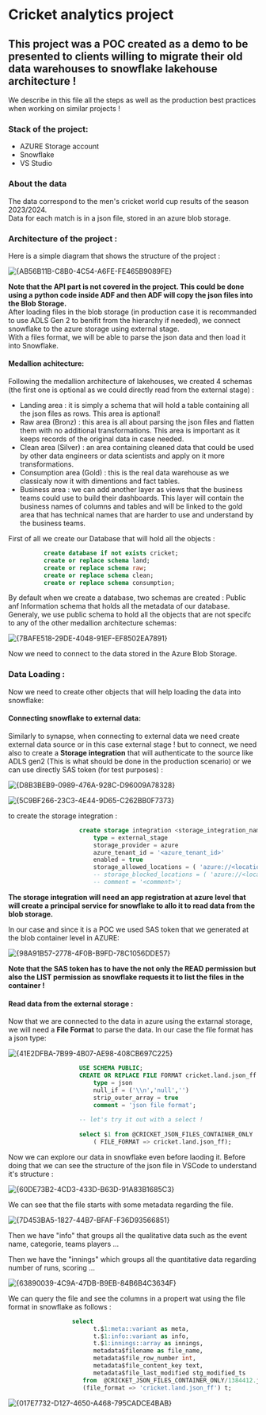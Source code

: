 # Cricket analytics project

## This project was a POC created as a demo to be presented to clients willing to migrate their old data warehouses to snowflake lakehouse architecture !

We describe in this file all the steps as well as the production best practices when working on similar projects !  

### Stack of the project:

- AZURE Storage account
- Snowflake
- VS Studio
  
### About the data
 The data correspond to the men's cricket world cup results of the season 2023/2024.  
 Data for each match is in a json file, stored in an azure blob storage.  

### Architecture of the project :
Here is a simple diagram that shows the structure of the project :  

![{AB56B11B-C8B0-4C54-A6FE-FE465B9089FE}](https://github.com/user-attachments/assets/52843ab8-c360-4bf0-9a1a-1cf0bc95607b)  

**Note that the API part is not covered in the project. This could be done using a python code inside ADF and then ADF will copy the json files into the Blob Storage.**  
After loading files in the blob storage (in production case it is recommanded to use ADLS Gen 2 to benifit from the hierarchy if needed), we connect snowflake to the azure storage using external stage.  
With a files format, we will be able to parse the json data and then load it into Snowflake.  

#### Medallion achitecture: 

Following the medallion architecture of lakehouses, we created 4 schemas (the first one is optional as we could directly read from the external stage) : 
- Landing area : it is simply a schema that will hold a table containing all the json files as rows. This area is aptional!
- Raw area (Bronz) : this area is all about parsing the json files and flatten them with no additional transformations. This area is important as it keeps records of the original data in case needed.
- Clean area (Silver) : an area containing cleaned data that could be used by other data engineers or data scientists and apply on it more transformations.
- Consumption area (Gold) : this is the real data warehouse as we classicaly now it with dimentions and fact tables.
- Business area :  we can add another layer as views that the business teams could use to build their dashboards. This layer will contain the business names of columns and tables and will be linked to the gold area that has technical names that are harder to use and understand by the business teams.

First of all we create our Database that will hold all the objects :

``` SQL
          create database if not exists cricket;
          create or replace schema land;
          create or replace schema raw;
          create or replace schema clean;
          create or replace schema consumption;
```
By default when we create a database, two schemas are created : Public anf Information schema that holds all the metadata of our database. Generaly, we use public schema to hold all the objects that are not specifc to any of the other medallion architecture schemas:  

![{7BAFE518-29DE-4048-91EF-EF8502EA7891}](https://github.com/user-attachments/assets/136a9da8-cc7f-46fb-8aa5-d7d121f30e00)  

Now we need to connect to the data stored in the Azure Blob Storage.  

### Data Loading :
Now we need to create other objects that will help loading the data into snowflake: 

#### Connecting snowflake to external data:

Similarly to synapse, when connecting to external data we need create external data source or in this case external stage !  but to connect, we need also to create a **Storage integration** that will authenticate to the source like ADLS gen2 (This is what should be done in the production scenario) or we can use directly SAS token (for test purposes) : 

![{D8B3BEB9-0989-476A-928C-D96009A78328}](https://github.com/user-attachments/assets/4098ac76-a196-4761-83b0-13d32145f160)  

![{5C9BF266-23C3-4E44-9D65-C262BB0F7373}](https://github.com/user-attachments/assets/76ed495d-a729-4276-9cf7-f891c11e8e75)  

to create the storage integration : 

```SQL
                    create storage integration <storage_integration_name>
                        type = external_stage
                        storage_provider = azure
                        azure_tenant_id = '<azure_tenant_id>'
                        enabled = true
                        storage_allowed_locations = ( 'azure://<location1>', 'azure://<location2>' )
                        -- storage_blocked_locations = ( 'azure://<location1>', 'azure://<location2>' )
                        -- comment = '<comment>';
```

**The storage integration will need an app registration at azure level that will create a principal service for snowflake to allo it to read data from the blob storage.**  

In our case and since it is a POC we used SAS token that we generated at the blob container level in AZURE:  

![{98A91B57-2778-4F0B-B9FD-78C1056DDE57}](https://github.com/user-attachments/assets/84e86dcb-3ed5-46ba-b72d-88ab0dd3191c)  

**Note that the SAS token has to have the not only the READ permission but also the LIST permission as snowflake requests it to list the files in the container !**  

#### Read data from the external storage : 

Now that we are connected to the data in azure using the extarnal storage, we will need a **File Format** to parse the data. In our case the file format has a json type:

![{41E2DFBA-7B99-4B07-AE98-408CB697C225}](https://github.com/user-attachments/assets/84b4b301-a50f-4c88-b600-217a92b9592a)  

```SQL
                    USE SCHEMA PUBLIC;
                    CREATE OR REPLACE FILE FORMAT cricket.land.json_ff
                        type = json
                        null_if = ('\\n','null','')
                        strip_outer_array = true 
                        comment = 'json file format'; 
                    
                    -- let's try it out with a select !
                    
                    select $1 from @CRICKET_JSON_FILES_CONTAINER_ONLY
                        ( FILE_FORMAT => cricket.land.json_ff);
```

Now we can explore our data in snowflake even before laoding it. Before doing that we can see the structure of the json file in VSCode to understand it's structure : 

![{60DE73B2-4CD3-433D-B63D-91A83B1685C3}](https://github.com/user-attachments/assets/5b048b4c-b2eb-4aea-9761-32b00f9db84a)  

We can see that the file starts with some metadata regarding the file.  

![{7D453BA5-1827-44B7-BFAF-F36D93566851}](https://github.com/user-attachments/assets/9b0d8ad0-e956-455b-890e-7f1cd5c8c559)  

Then we have "info" that groups all the qualitative data such as the event name, categorie, teams players ...  

Then we have the "innings" which groups all the quantitative data regarding number of runs, scoring ...  

![{63890039-4C9A-47DB-B9EB-84B6B4C3634F}](https://github.com/user-attachments/assets/b44a4921-f637-44c4-a7a7-2219ec4f6e94)  

We can query the file and see the columns in a propert wat using the file format in snowflake as follows :  

```SQL
                  select 
                        t.$1:meta::variant as meta, 
                        t.$1:info::variant as info, 
                        t.$1:innings::array as innings, 
                        metadata$filename as file_name,
                        metadata$file_row_number int,
                        metadata$file_content_key text,
                        metadata$file_last_modified stg_modified_ts
                     from  @CRICKET_JSON_FILES_CONTAINER_ONLY/1384412.json
                     (file_format => 'cricket.land.json_ff') t;    
```

![{017E7732-D127-4650-A468-795CADCE4BAB}](https://github.com/user-attachments/assets/8e6170f2-e59a-42e6-a8a6-c55618e44a56)  






